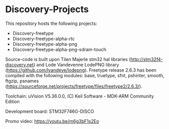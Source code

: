 # Discovery-Projects

This repository hosts the following projects:

- Discovery-freetype
- Discovery-freetype-alpha-rtc
- Discovery-freetype-alpha-png
- Discovery-freetype-alpha-png-sdram-touch

Source-code is built upon Tilen Majerle stm32 hal libraries (http://stm32f4-discovery.net) and Lode Vandevenne LodePNG library (https://github.com/lvandeve/lodepng). 
Freetype release 2.6.3 has been compiled with the following modules: base, truetype, sfnt, pshinter, smooth, ftgzip, psnames (https://sourceforge.net/projects/freetype/files/freetype2/2.6.3/).  

Toolchain: uVision V5.36.0.0, (C) Keil Software - MDK-ARM Community Edition

Development board: STM32F746G-DISCO

Promo video: https://youtu.be/m6g3bF1s2Eo

